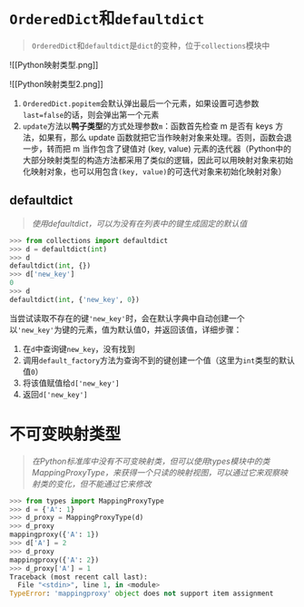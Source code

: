 # `OrderedDict`和`defaultdict`

>`OrderedDict`和`defaultdict`是`dict`的变种，位于`collections`模块中

![[Python映射类型.png]]

![[Python映射类型2.png]]

1. `OrderedDict.popitem`会默认弹出最后一个元素，如果设置可选参数`last=false`的话，则会弹出第一个元素
2. `update`方法以**鸭子类型**的方式处理参数`m`：函数首先检查 m 是否有 keys 方法，如果有，那么 update 函数就把它当作映射对象来处理。否则，函数会退一步，转而把 m 当作包含了键值对 (key, value) 元素的迭代器（Python中的大部分映射类型的构造方法都采用了类似的逻辑，因此可以用映射对象来初始化映射对象，也可以用包含`(key, value)`的可迭代对象来初始化映射对象）

## defaultdict

>*使用defaultdict，可以为没有在列表中的键生成固定的默认值*

```python
>>> from collections import defaultdict
>>> d = defaultdict(int)
>>> d
defaultdict(int, {})
>>> d['new_key']
0
>>> d
defaultdict(int, {'new_key', 0})
```
当尝试读取不存在的键`'new_key'`时，会在默认字典中自动创建一个以`'new_key'`为键的元素，值为默认值0，并返回该值，详细步骤：
1. 在`d`中查询键`new_key`，没有找到
2. 调用`default_factory`方法为查询不到的键创建一个值（这里为`int`类型的默认值`0`）
3. 将该值赋值给`d['new_key']`
4. 返回`d['new_key']`

# 不可变映射类型

>*在Python标准库中没有不可变映射类，但可以使用types模块中的类MappingProxyType，来获得一个只读的映射视图，可以通过它来观察映射类的变化，但不能通过它来修改*

```python
>>> from types import MappingProxyType
>>> d = {'A': 1}
>>> d_proxy = MappingProxyType(d)
>>> d_proxy
mappingproxy({'A': 1})
>>> d['A'] = 2
>>> d_proxy
mappingproxy({'A': 2})
>>> d_proxy['A'] = 1
Traceback (most recent call last): 
  File "<stdin>", line 1, in <module>
TypeError: 'mappingproxy' object does not support item assignment
```
